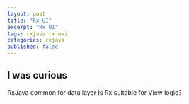 ```yaml
---
layout: post
title: "Rx UI"
excerpt: "Rx UI"
tags: rxjava rx mvi
categories: rxjava
published: false
---
```


## I was curious

RxJava common for data layer
Is Rx suitable for View logic?

